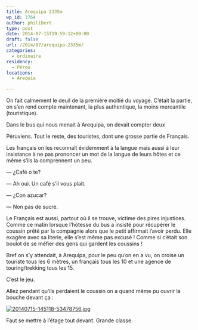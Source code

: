 ```yaml
---
title: Arequipa 2335m
wp_id: 3764
author: philibert
type: post
date: 2014-07-15T19:59:12+00:00
draft: false
url: /2014/07/arequipa-2335m/
categories:
  - ordinaire
residency:
  - Pérou
locations:
  - Arequia

---
```

On fait calmement le deuil de la première moitié du voyage. C&rsquo;était la partie, on s&rsquo;en rend compte maintenant, la plus authentique, la moins mercantile (touristique).

Dans le bus qui nous menait à Arequipa, on devait compter deux
  
Péruviens. Tout le reste, des touristes, dont une grosse partie de Français. 

Les français on les reconnaît évidemment à la langue mais aussi à leur insistance à ne pas prononcer un mot de la langue de leurs hôtes et ce même s&rsquo;ils la comprennent un peu. 

— ¿Café o te?
  
— Ah oui. Un café s&rsquo;il vous plait.
  
— ¿Con azucar?
  
— Non pas de sucre.

Le Français est aussi, partout où il se trouve, victime des pires injustices. Comme ce matin lorsque l&rsquo;hôtesse du bus a insisté pour récupérer le coussin prêté par la compagnie alors que le petit affirmait l&rsquo;avoir perdu. Elle exagère avec sa literie, elle s&rsquo;est même pas excusé ! Comme si c&rsquo;était son boulot de se méfier des gens qui gardent les coussins !

Bref on s&rsquo;y attendait, à Arequipa, pour le peu qu&rsquo;on en a vu, on croise un touriste tous les 6 mètres, un français tous les 10 et une agence de touring/trekking tous les 15. 

C&rsquo;est le jeu. 

Allez pendant qu&rsquo;ils perdaient le coussin on a quand même pu ouvrir la bouche devant ça :

[<img src="/uploads/2014/07/20140715-145118-53478756.jpg" alt="20140715-145118-53478756.jpg" class="alignnone size-full" />][1]

Faut se mettre à l&rsquo;étage tout devant. Grande classe.

 [1]: /uploads/2014/07/20140715-145118-53478756.jpg